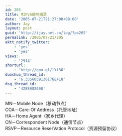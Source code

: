 ```yaml
---
id: 205
title: MIPv6缩写摘录
date: '2005-07-21T21:27:00+08:00'
author: Jay
layout: post
guid: 'http://ijay.net.cn/log/?p=205'
permalink: /2005/07/21/205
aktt_notify_twitter:
    - 'yes'
    - 'yes'
views:
    - '2914'
shorturl:
    - 'http://goo.gl/lYt3O'
duoshuo_thread_id:
    - '6.3356039136176E+18'
dsq_thread_id:
    - '4288902668'
---
```


<div>MN－Mobile Node（移动节点）</div>
<div>COA－Care-Of Address（托管地址）</div>
<div>HA－Home Agent（家乡代理）</div>
<div>CN－Correspondent Node（通信节点）</div>
<div>RSVP－Resource ReserVation Protocol（资源预留协议）</div>